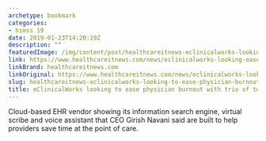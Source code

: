 ```yaml
---
archetype: bookmark
categories:
- himss 19
date: 2019-01-23T14:20:19Z
description: ""
featuredImage: /img/content/post/healthcareitnews-eclinicalworks-looking-to-ease-physician-burnout-with-trio-of-tools-at-himss19.jpg
link: https://www.healthcareitnews.com/news/eclinicalworks-looking-ease-physician-burnout-trio-tools-himss19-0
linkBrand: healthcareitnews.com
linkOriginal: https://www.healthcareitnews.com/news/eclinicalworks-looking-ease-physician-burnout-trio-tools-himss19-0
slug: healthcareitnews-eclinicalworks-looking-to-ease-physician-burnout-with-trio-of-tools-at-himss19
title: eClinicalWorks looking to ease physician burnout with trio of tools at HIMSS19
---
```

Cloud-based EHR vendor showing its information search engine, virtual scribe and voice assistant that CEO Girish Navani said are built to help providers save time at the point of care.